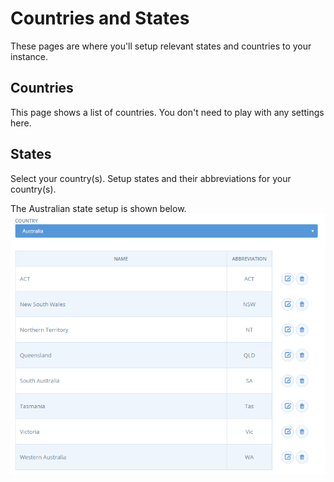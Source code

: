 # Countries and States

These pages are where you'll setup relevant states and countries to your instance.

## Countries

This page shows a list of countries. You don't need to play with any settings here.

## States

Select your country\(s\). Setup states and their abbreviations for your country\(s\).

The Australian state setup is shown below.![](/assets/Ausstatest.png)

